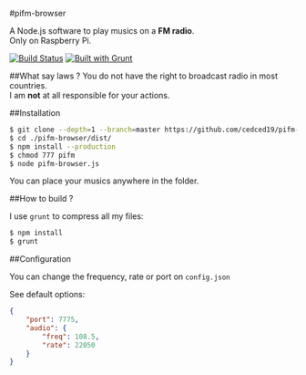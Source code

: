 #pifm-browser

A Node.js software to play musics on a __FM radio__.  
Only on Raspberry Pi.

[![Build Status](https://travis-ci.org/cedced19/pifm-browser.svg)](https://travis-ci.org/cedced19/pifm-browser)
[![Built with Grunt](https://cdn.gruntjs.com/builtwith.png)](http://gruntjs.com/)


##What say laws ?
You do not have the right to broadcast radio in most countries.  
I am __not__ at all responsible for your actions.  

##Installation

```bash
$ git clone --depth=1 --branch=master https://github.com/cedced19/pifm-browser 
$ cd ./pifm-browser/dist/
$ npm install --production
$ chmod 777 pifm
$ node pifm-browser.js
```

You can place your musics anywhere in the folder.

##How to build ?

I use `grunt` to compress all my files:
```bash
$ npm install
$ grunt
```

##Configuration

You can change the frequency, rate or port on `config.json`

See default options:

```json
{
    "port": 7775,
    "audio": {
        "freq": 108.5,
        "rate": 22050
    }
}
```